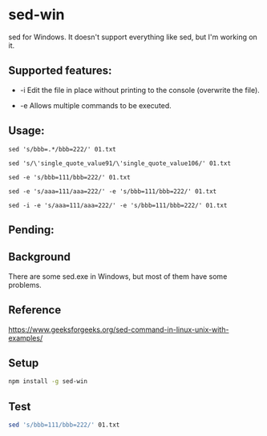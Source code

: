 # sed-win

sed for Windows. It doesn't support everything like sed, but I'm working on it.

## Supported features:

- -i Edit the file in place without printing to the console (overwrite the
  file).

- -e Allows multiple commands to be executed.

## Usage:

```
sed 's/bbb=.*/bbb=222/' 01.txt
```

```
sed 's/\'single_quote_value91/\'single_quote_value106/' 01.txt
```

```
sed -e 's/bbb=111/bbb=222/' 01.txt
```

```
sed -e 's/aaa=111/aaa=222/' -e 's/bbb=111/bbb=222/' 01.txt
```

```
sed -i -e 's/aaa=111/aaa=222/' -e 's/bbb=111/bbb=222/' 01.txt
```

## Pending:

## Background

There are some sed.exe in Windows, but most of them have some problems.

## Reference

https://www.geeksforgeeks.org/sed-command-in-linux-unix-with-examples/

## Setup

```sh
npm install -g sed-win
```

## Test

```sh
sed 's/bbb=111/bbb=222/' 01.txt
```

<!--
## Pending doc:

- log-analysis

## Pending features:

- -i
- -e

- dev
node ./dist/bin/index.js -V
node ./dist/bin/index.js now
npm link

- test in another package
npm link sed-win

-->
